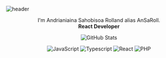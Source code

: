 ![header](https://capsule-render.vercel.app/api?type=waving&theme=gradient&color=timeAuto&height=300&section=header&text=Make%20it%20Happen&fontSize=90&animation=fadeIn)

<p align=center>I'm Andrianiaina Sahobisoa Rolland alias AnSaRoll. <br/> <b> React Developer </b> </p>

<!-- [![GitHub Streak](https://streak-stats.demolab.com?user=ansaroll&theme=garden)](https://git.io/streak-stats)
  <p align="center"> -->
  <p align="center">
    <img src="https://github-readme-streak-stats.herokuapp.com?user=ansaroll&theme=solarized-dark&theme=garden&ring=047884&sideNums=06ACBD&dates=06ACBD&currStreakNum=06ACBD&currStreakLabel=06ACBD&background=ffffff00&hide_border=true&stroke=ffffff00" alt="GitHub Stats" />
  </p>
  
  <p align='center'>
  <img alt='JavaScript' src='https://img.shields.io/badge/JavaScript-fcba03?style=for-the-badge&logo=javascript&logoColor=white'/>
  <img alt='Typescript' src='https://img.shields.io/badge/Typescript-0f7aab?style=for-the-badge&logo=typescript&logoColor=white'/>
  <img alt='React' src='https://img.shields.io/badge/React-65bde6?style=for-the-badge&logo=react&logoColor=white'/>
  <img alt='PHP' src='https://img.shields.io/badge/PHP-4755b5?style=for-the-badge&logo=php&logoColor=white'/>
  </p>

<!-- <p align=center>  <strong>
<img src='https://komarev.com/ghpvc/?username=ansaroll&color=008080'>
</strong> <p> -->
